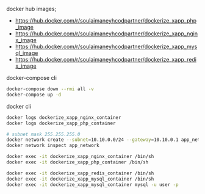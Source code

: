 docker hub images;

- https://hub.docker.com/r/soulaimaneyhcodpartner/dockerize_xapp_php_image
- https://hub.docker.com/r/soulaimaneyhcodpartner/dockerize_xapp_nginx_image
- https://hub.docker.com/r/soulaimaneyhcodpartner/dockerize_xapp_mysql_image
- https://hub.docker.com/r/soulaimaneyhcodpartner/dockerize_xapp_redis_image

docker-compose cli
```sh
docker-compose down --rmi all -v
docker-compose up -d
```

docker cli
```sh
docker logs dockerize_xapp_nginx_container
docker logs dockerize_xapp_php_container

# subnet mask 255.255.255.0
docker network create --subnet=10.10.0.0/24 --gateway=10.10.0.1 app_network
docker network inspect app_network

docker exec -it dockerize_xapp_nginx_container /bin/sh
docker exec -it dockerize_xapp_php_container /bin/sh

docker exec -it dockerize_xapp_redis_container /bin/sh
docker exec -it dockerize_xapp_mysql_container /bin/sh
docker exec -it dockerize_xapp_mysql_container mysql -u user -p
```
